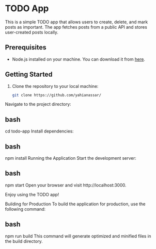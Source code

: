 
# TODO App

This is a simple TODO app that allows users to create, delete, and mark posts as important. The app fetches posts from a public API and stores user-created posts locally.

## Prerequisites

- Node.js installed on your machine. You can download it from [here](https://nodejs.org/).

## Getting Started

1. Clone the repository to your local machine:

   ```bash
   git clone https://github.com/yahianassar/
Navigate to the project directory:

## bash
cd todo-app
Install dependencies:

## bash
npm install
Running the Application
Start the development server:

## bash
npm start
Open your browser and visit http://localhost:3000.

Enjoy using the TODO app!

Building for Production
To build the application for production, use the following command:

## bash
npm run build
This command will generate optimized and minified files in the build directory.